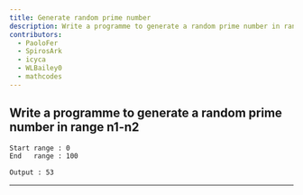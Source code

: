 ```yaml
---
title: Generate random prime number
description: Write a programme to generate a random prime number in range n1-n2
contributors:
  - PaoloFer
  - SpirosArk
  - icyca
  - WLBailey0
  - mathcodes
---
```


## Write a programme to generate a random prime number in range n1-n2

```txt
Start range : 0
End   range : 100

Output : 53
```

---
